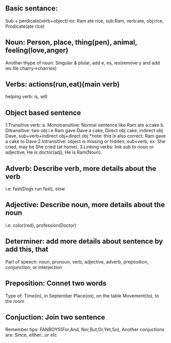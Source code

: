 ## Basic sentance: 
 Sub + perdicate(verb+object) ex: Ram ate rice, sub:Ram, verb:ate, obj:rice, Prodicate(ate rice)
## Noun: Person, place, thing(pen), animal, feeling(love,anger)
 Another thype of noun: Singular & plular, add e, es, ies(remove y and add ies lile charry->charries)
## Verbs: actions(run,eat)(main verb)
 helping verb: is, will
## Object based sentence 
  1.Transitive verb: 
    a. Monotransitive: Normal sentence like Ram ate a cake
    b. Ditransitive: two obj i.e Ram gave Dave a cake, Direct obj cake, indirect obj Dave, sub+verb+indirect obj+direct obj
    *note: this is also correct: Ram gave a cake to Dave
  2.Intransitive: object is missing or hidden, sub+verb, ex: She cried, may be She cried (at home).
  3.Linking verbs: link sub to noun or adjective, He is doctor(adj), He is Ram(Noun).
## Adverb: Describe verb, more details about the verb
 i.e: fast(Dogs run fast), slow
## Adjective: Describe noun, more details about the noun
 i.e: color(red), profession(Doctor)
## Determiner: add more details about sentence by add this, that

Part of speech: noun, pronoun, verb, adjective, adverb, preposition, conjunction, or interjection
## Preposition: Connet two words
 Type of:  Time(in), in September 
           Place(on), on the table
           Movement(to), to the room
## Conjuction: Join two sentence 
Remember tips: FANBOYS(For,And, Nor,But,Or,Yet,So), Another conjuctions are: Since, either...or etc

